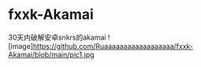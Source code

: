 # fxxk-Akamai
30天内破解安卓snkrs的akamai
![image]https://github.com/Ruaaaaaaaaaaaaaaaaaa/fxxk-Akamai/blob/main/pic1.jpg
